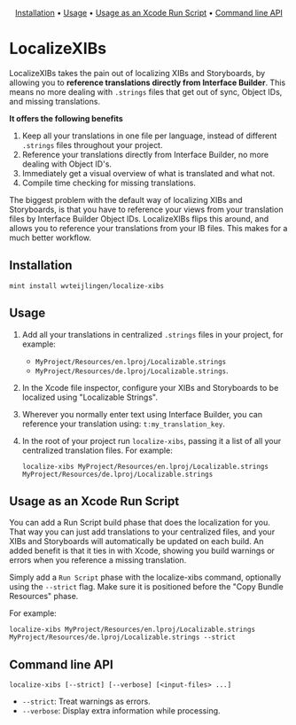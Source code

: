 <p align="center">
    <a href="#installation">Installation</a>
  • <a href="#usage">Usage</a>
  • <a href="#usage-as-an-xcode-run-script">Usage as an Xcode Run Script</a>
  • <a href="#command-line-api">Command line API</a>
</p>

# LocalizeXIBs

LocalizeXIBs takes the pain out of localizing XIBs and Storyboards, by allowing you to **reference translations directly from Interface Builder**. This means no more dealing with `.strings` files that get out of sync, Object IDs, and missing translations.

**It offers the following benefits**

1. Keep all your translations in one file per language, instead of different `.strings` files throughout your project.
1. Reference your translations directly from Interface Builder, no more dealing with Object ID's.
1. Immediately get a visual overview of what is translated and what not.
1. Compile time checking for missing translations.

The biggest problem with the default way of localizing XIBs and Storyboards, is that you have to reference your views from your translation files by Interface Builder Object IDs. LocalizeXIBs flips this around, and allows you to reference your translations from your IB files. This makes for a much better workflow.

## Installation

```
mint install wvteijlingen/localize-xibs
```

## Usage

1. Add all your translations in centralized `.strings` files in your project, for example:
   - `MyProject/Resources/en.lproj/Localizable.strings`
   - `MyProject/Resources/de.lproj/Localizable.strings`.
1. In the Xcode file inspector, configure your XIBs and Storyboards to be localized using "Localizable Strings".
1. Wherever you normally enter text using Interface Builder, you can reference your translation using:
   `t:my_translation_key`.
1. In the root of your project run `localize-xibs`, passing it a list of all your centralized translation files. For example:

   ```
   localize-xibs MyProject/Resources/en.lproj/Localizable.strings MyProject/Resources/de.lproj/Localizable.strings
   ```

## Usage as an Xcode Run Script

You can add a Run Script build phase that does the localization for you. That way you can just add translations to your centralized files, and your XIBs and Storyboards will automatically be updated on each build. An added benefit is that it ties in with Xcode, showing you build warnings or errors when you reference a missing translation.

Simply add a `Run Script` phase with the localize-xibs command, optionally using the `--strict` flag. Make sure it is positioned before the "Copy Bundle Resources" phase.

For example:

```
localize-xibs MyProject/Resources/en.lproj/Localizable.strings MyProject/Resources/de.lproj/Localizable.strings --strict
```

## Command line API

```
localize-xibs [--strict] [--verbose] [<input-files> ...]
```

- `--strict`: Treat warnings as errors.
- `--verbose`: Display extra information while processing.
